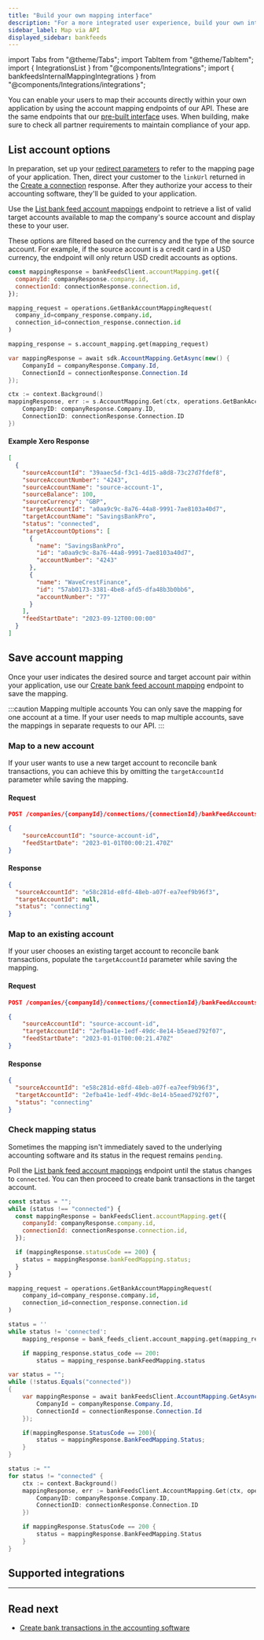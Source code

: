 ```yaml
---
title: "Build your own mapping interface"
description: "For a more integrated user experience, build your own interface using our API's account mapping endpoints"
sidebar_label: Map via API
displayed_sidebar: bankfeeds
---
```


import Tabs from "@theme/Tabs";
import TabItem from "@theme/TabItem";
import { IntegrationsList } from "@components/Integrations";
import { bankfeedsInternalMappingIntegrations } from "@components/Integrations/integrations";

You can enable your users to map their accounts directly within your own application by using the account mapping endpoints of our API. These are the same endpoints that our [pre-built interface](/bank-feeds/mapping/codat-ui) uses. When building, make sure to check all partner requirements to maintain compliance of your app.

## List account options

In preparation, set up your [redirect parameters](/auth-flow/customize/set-up-redirects) to refer to the mapping page of your application. Then, direct your customer to the `linkUrl` returned in the [Create a connection](/bank-feeds/create-account#create-a-connection) response. After they authorize your access to their accounting software, they'll be guided to your application.

Use the [List bank feed account mappings](/bank-feeds-api#/operations/get-bank-account-mapping) endpoint to retrieve a list of valid target accounts available to map the company's source account and display these to your user.

These options are filtered based on the currency and the type of the source account. For example, if the source account is a credit card in a USD currency, the endpoint will only return USD credit accounts as options.

<Tabs groupId="language">

<TabItem value="nodejs" label="TypeScript">

```javascript
const mappingResponse = bankFeedsClient.accountMapping.get({
  companyId: companyResponse.company.id,
  connectionId: connectionResponse.connection.id,
});
```

</TabItem>

<TabItem value="python" label="Python">

```python
mapping_request = operations.GetBankAccountMappingRequest(
  company_id=company_response.company.id,
  connection_id=connection_response.connection.id
)

mapping_response = s.account_mapping.get(mapping_request)
```

</TabItem>

<TabItem value="csharp" label="C#">

```csharp
var mappingResponse = await sdk.AccountMapping.GetAsync(new() {
	CompanyId = companyResponse.Company.Id,
    ConnectionId = connectionResponse.Connection.Id
});
```

</TabItem>

<TabItem value="go" label="Go">

```go
ctx := context.Background()
mappingResponse, err := s.AccountMapping.Get(ctx, operations.GetBankAccountMappingRequest{
    CompanyID: companyResponse.Company.ID,
    ConnectionID: connectionResponse.Connection.ID
})
```

</TabItem>

</Tabs>

#### Example Xero Response

```json
[
  {
    "sourceAccountId": "39aaec5d-f3c1-4d15-a8d8-73c27d7fdef8",
    "sourceAccountNumber": "4243",
    "sourceAccountName": "source-account-1",
    "sourceBalance": 100,
    "sourceCurrency": "GBP",
    "targetAccountId": "a0aa9c9c-8a76-44a8-9991-7ae8103a40d7",
    "targetAccountName": "SavingsBankPro",
    "status": "connected",
    "targetAccountOptions": [
      {
        "name": "SavingsBankPro",
        "id": "a0aa9c9c-8a76-44a8-9991-7ae8103a40d7",
        "accountNumber": "4243"
      },
      {
        "name": "WaveCrestFinance",
        "id": "57ab0173-3381-4be8-afd5-dfa48b3b0bb6",
        "accountNumber": "77"
      }
    ],
    "feedStartDate": "2023-09-12T00:00:00"
  }
]
```

## Save account mapping

Once your user indicates the desired source and target account pair within your application, use our [Create bank feed account mapping](/bank-feeds-api#/operations/create-bank-account-mapping) endpoint to save the mapping.

:::caution Mapping multiple accounts
You can only save the mapping for one account at a time. If your user needs to map multiple accounts, save the mappings in separate requests to our API.
:::

### Map to a new account

If your user wants to use a new target account to reconcile bank transactions, you can achieve this by omitting the `targetAccountId` parameter while saving the mapping.

<Tabs>

<TabItem value="HTTP" label="HTTP">

#### Request

```json
POST /companies/{companyId}/connections/{connectionId}/bankFeedAccounts/mapping

{
    "sourceAccountId": "source-account-id",
    "feedStartDate": "2023-01-01T00:00:21.470Z"
}
```

#### Response

```json
{
  "sourceAccountId": "e58c281d-e8fd-48eb-a07f-ea7eef9b96f3",
  "targetAccountId": null,
  "status": "connecting"
}
```

</TabItem >

</Tabs>

### Map to an existing account

If your user chooses an existing target account to reconcile bank transactions, populate the `targetAccountId` parameter while saving the mapping.

<Tabs>

<TabItem value="HTTP" label="HTTP">

#### Request

```json
POST /companies/{companyId}/connections/{connectionId}/bankFeedAccounts/mapping

{
    "sourceAccountId": "source-account-id",
    "targetAccountId": "2efba41e-1edf-49dc-8e14-b5eaed792f07",
    "feedStartDate": "2023-01-01T00:00:21.470Z"
}
```

#### Response

```json
{
  "sourceAccountId": "e58c281d-e8fd-48eb-a07f-ea7eef9b96f3",
  "targetAccountId": "2efba41e-1edf-49dc-8e14-b5eaed792f07",
  "status": "connecting"
}
```

</TabItem >

</Tabs>

### Check mapping status

Sometimes the mapping isn't immediately saved to the underlying accounting software and its status in the request remains `pending`.

Poll the [List bank feed account mappings](/bank-feeds-api#/operations/get-bank-account-mapping) endpoint until the status changes to `connected`. You can then proceed to create bank transactions in the target account.

<Tabs groupId="language">

<TabItem value="nodejs" label="TypeScript">

```javascript
const status = "";
while (status !== "connected") {
  const mappingResponse = bankFeedsClient.accountMapping.get({
    companyId: companyResponse.company.id,
    connectionId: connectionResponse.connection.id,
  });

  if (mappingResponse.statusCode == 200) {
    status = mappingResponse.bankFeedMapping.status;
  }
}
```

</TabItem>

<TabItem value="python" label="Python">

```python
mapping_request = operations.GetBankAccountMappingRequest(
    company_id=company_response.company.id,
    connection_id=connection_response.connection.id
)

status = ''
while status != 'connected':
	mapping_response = bank_feeds_client.account_mapping.get(mapping_request)

	if mapping_response.status_code == 200:
		status = mapping_response.bankFeedMapping.status
```

</TabItem>

<TabItem value="csharp" label="C#">

```csharp
var status = "";
while (!status.Equals("connected"))
{
	var mappingResponse = await bankFeedsClient.AccountMapping.GetAsync(new() {
		CompanyId = companyResponse.Company.Id,
		ConnectionId = connectionResponse.Connection.Id
	});

	if(mappingResponse.StatusCode == 200){
		status = mappingResponse.BankFeedMapping.Status;
	}
}
```

</TabItem>

<TabItem value="go" label="Go">

```go
status := ""
for status != "connected" {
	ctx := context.Background()
	mappingResponse, err := bankFeedsClient.AccountMapping.Get(ctx, operations.GetBankAccountMappingRequest{
		CompanyID: companyResponse.Company.ID,
    	ConnectionID: connectionResponse.Connection.ID
	})

	if mappingResponse.StatusCode == 200 {
		status = mappingResponse.BankFeedMapping.Status
	}
}
```

</TabItem>

</Tabs>

## Supported integrations

<IntegrationsList integrations={bankfeedsInternalMappingIntegrations} />

---

## Read next

- [Create bank transactions in the accounting software](/bank-feeds/pushing-transactions)
